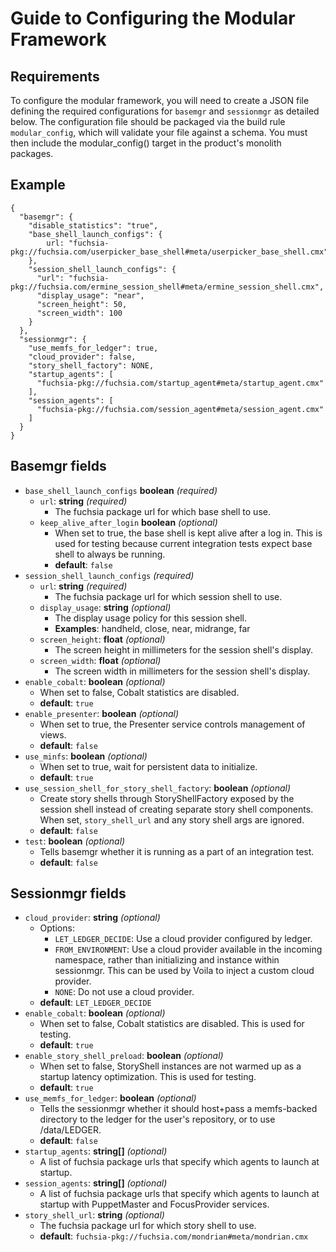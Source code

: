 # Guide to Configuring the Modular Framework

## Requirements

To configure the modular framework, you will need to create a JSON file defining
the required configurations for `basemgr` and `sessionmgr` as detailed below.
The configuration file should be packaged via the build rule `modular_config`,
which will validate your file against a schema. You must then include the
modular_config() target in the product's monolith packages.

## Example
```
{
  "basemgr": {
    "disable_statistics": "true",
    "base_shell_launch_configs": {
        url: "fuchsia-pkg://fuchsia.com/userpicker_base_shell#meta/userpicker_base_shell.cmx",
    },
    "session_shell_launch_configs": {
      "url": "fuchsia-pkg://fuchsia.com/ermine_session_shell#meta/ermine_session_shell.cmx",
      "display_usage": "near",
      "screen_height": 50,
      "screen_width": 100
    }
  },
  "sessionmgr": {
    "use_memfs_for_ledger": true,
    "cloud_provider": false,
    "story_shell_factory": NONE,
    "startup_agents": [
      "fuchsia-pkg://fuchsia.com/startup_agent#meta/startup_agent.cmx"
    ],
    "session_agents": [
      "fuchsia-pkg://fuchsia.com/session_agent#meta/session_agent.cmx"
    ]
  }
}
```

## Basemgr fields

* `base_shell_launch_configs` **boolean** *(required)*
    - `url`: **string** *(required)*
        * The fuchsia package url for which base shell to use.
    - `keep_alive_after_login` **boolean** *(optional)*
        * When set to true, the base shell is kept alive after a log in. This is
          used for testing because current integration tests expect base shell
          to always be running.
        * **default**: `false`
* `session_shell_launch_configs` *(required)*
    - `url`: **string** *(required)*
        * The fuchsia package url for which session shell to use.
    - `display_usage`: **string** *(optional)*
        * The display usage policy for this session shell.
        * **Examples**: handheld, close, near, midrange, far
    - `screen_height`: **float** *(optional)*
        * The screen height in millimeters for the session shell's display.
    - `screen_width`: **float** *(optional)*
        * The screen width in millimeters for the session shell's display.
* `enable_cobalt`: **boolean** *(optional)*
    - When set to false, Cobalt statistics are disabled.
    - **default**: `true`
* `enable_presenter`: **boolean** *(optional)*
    - When set to true, the Presenter service controls management of views.
    - **default**: `false`
* `use_minfs`: **boolean** *(optional)*
    - When set to true, wait for persistent data to initialize.
    - **default**: `true`
* `use_session_shell_for_story_shell_factory`: **boolean** *(optional)*
    - Create story shells through StoryShellFactory exposed by the session shell
      instead of creating separate story shell components. When set,
      `story_shell_url` and any story shell args are ignored.
    - **default**: `false`
* `test`: **boolean** *(optional)*
    - Tells basemgr whether it is running as a part of an integration test.
    - **default**: `false`


## Sessionmgr fields

* `cloud_provider`: **string** *(optional)*
    - Options:
        * `LET_LEDGER_DECIDE`: Use a cloud provider configured by ledger.
        * `FROM_ENVIRONMENT`: Use a cloud provider available in the incoming
          namespace, rather than initializing and instance within sessionmgr.
          This can be used by Voila to inject a custom cloud provider.
        * `NONE`: Do not use a cloud provider.
    - **default**: `LET_LEDGER_DECIDE`
* `enable_cobalt`: **boolean** *(optional)*
    - When set to false, Cobalt statistics are disabled. This is used for testing.
    - **default**: `true`
* `enable_story_shell_preload`: **boolean** *(optional)*
    - When set to false, StoryShell instances are not warmed up as a startup
      latency optimization. This is used for testing.
    - **default**: `true`
* `use_memfs_for_ledger`: **boolean** *(optional)*
    - Tells the sessionmgr whether it should host+pass a memfs-backed directory to
      the ledger for the user's repository, or to use /data/LEDGER.
    - **default**: `false`
* `startup_agents`: **string[]** *(optional)*
    - A list of fuchsia package urls that specify which agents to launch at
      startup.
* `session_agents`: **string[]** *(optional)*
    - A list of fuchsia package urls that specify which agents to launch at
      startup with PuppetMaster and FocusProvider services.
* `story_shell_url`: **string** *(optional)*
    - The fuchsia package url for which story shell to use.
    - **default**: `fuchsia-pkg://fuchsia.com/mondrian#meta/mondrian.cmx`